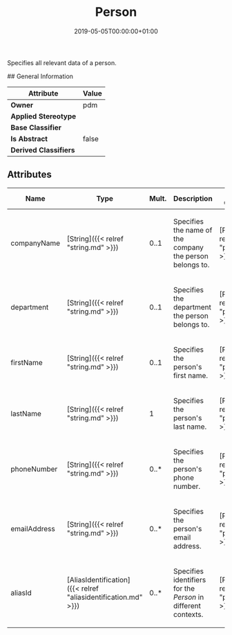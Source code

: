 ﻿---
title: Person
toc: false
type: specs
date: "2019-05-05T00:00:00+01:00"
draft: false
menu_name: vec120

# Prev/next pager order (if `docs_section_pager` enabled in `params.toml`)
weight: 
---
<html><body><p>Specifies all relevant data of a person.  </p></body></html>
## General Information

| Attribute               | Value |
|-------------------------|-------|
| **Owner**               | pdm |
| **Applied Stereotype**  |   |
| **Base Classifier**     |   |
| **Is Abstract**         | false |
| **Derived Classifiers** |   |


## Attributes
|  Name  |  Type  |  Mult.  |  Description  |  Owning Classifier  |
|--------|--------|---------|---------------|--------------|
|companyName | [String]({{< relref "string.md" >}}) | 0..1 | <html>   <head>     </head>   <body>     <p> Specifies the name of the company the person belongs to.      </p>    </body> </html>  | [Person]({{< relref "person.md" >}}) |
|department | [String]({{< relref "string.md" >}}) | 0..1 | <html>   <head>     </head>   <body>     <p> Specifies the department the person belongs to.      </p>    </body> </html>  | [Person]({{< relref "person.md" >}}) |
|firstName | [String]({{< relref "string.md" >}}) | 0..1 | <html>   <head>     </head>   <body>     <p> Specifies the person's first name.      </p>    </body> </html>  | [Person]({{< relref "person.md" >}}) |
|lastName | [String]({{< relref "string.md" >}}) | 1 | <html><body><p>Specifies the person's last name. </p></body></html> | [Person]({{< relref "person.md" >}}) |
|phoneNumber | [String]({{< relref "string.md" >}}) | 0..* | <html>   <head>     </head>   <body>     <p> Specifies the person's phone number.      </p>    </body> </html>  | [Person]({{< relref "person.md" >}}) |
|emailAddress | [String]({{< relref "string.md" >}}) | 0..* | <html>   <head>     </head>   <body>     <p> Specifies the person's email address.      </p>    </body> </html>  | [Person]({{< relref "person.md" >}}) |
|aliasId | [AliasIdentification]({{< relref "aliasidentification.md" >}}) | 0..* | <html>   <head>     </head>   <body>     <p> Specifies identifiers for the <i>Person</i> in different contexts.      </p>    </body> </html>  | [Person]({{< relref "person.md" >}}) |

